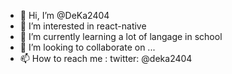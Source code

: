 - 👋 Hi, I’m @DeKa2404
- 👀 I’m interested in react-native
- 🌱 I’m currently learning a lot of langage in school
- 💞️ I’m looking to collaborate on ...
- 📫 How to reach me  : twitter: @deka2404

<!---
DeKa2404/DeKa2404 is a ✨ special ✨ repository because its `README.md` (this file) appears on your GitHub profile.
You can click the Preview link to take a look at your changes.
--->
